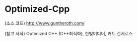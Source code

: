 # Optimized-Cpp

(소스 코드)
http://www.guntheroth.com/

(참고 서적)
Optimized C++ (C++최적화), 한빛미디어, 커트 건서로스
